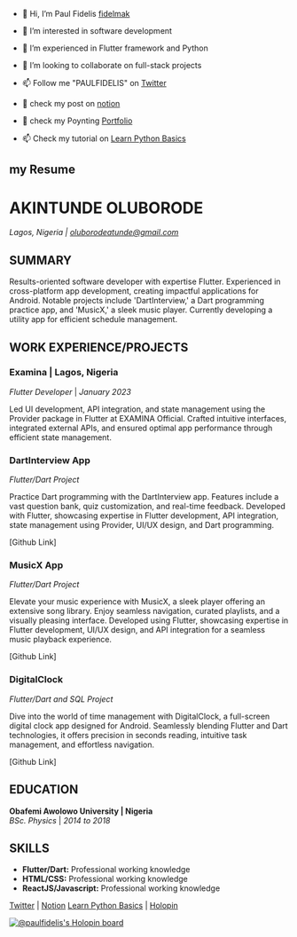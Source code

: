 - 👋 Hi, I’m Paul Fidelis [fidelmak](https://github.com/fidelmak)
- 👀 I’m interested in software  development
- 🌱 I’m experienced in  Flutter framework and Python
- 💞️ I’m looking to collaborate on full-stack projects 
- 📫 Follow me "PAULFIDELIS" on [Twitter](https://twitter.com/DelisIgib)


- 💞️ check my post on [notion](https://bigfidelis.notion.site/bigfidelis/Function-In-Dart-4169e29cfdf443cf919854d0d2c2cd44/)
- 🚀 check my Poynting  [Portfolio](https://poyting.vercel.app/)

- 📫 Check my tutorial on [Learn Python Basics](https://akinholub.gumroad.com/l/Basic-python)




## my Resume 

# AKINTUNDE OLUBORODE
*Lagos, Nigeria  | [oluborodeatunde@gmail.com](mailto:oluborodeatunde@gmail.com)*

## SUMMARY

Results-oriented software developer with expertise Flutter. Experienced in cross-platform app development, creating impactful applications for Android. Notable projects include 'DartInterview,' a Dart programming practice app, and 'MusicX,' a sleek music player. Currently developing a utility app for efficient schedule management.

## WORK EXPERIENCE/PROJECTS

### Examina | Lagos, Nigeria
*Flutter Developer* | *January 2023*

Led UI development, API integration, and state management using the Provider package in Flutter at EXAMINA Official. Crafted intuitive interfaces, integrated external APIs, and ensured optimal app performance through efficient state management.

### DartInterview App
*Flutter/Dart Project*

Practice Dart programming with the DartInterview app. Features include a vast question bank, quiz customization, and real-time feedback. Developed with Flutter, showcasing expertise in Flutter development, API integration, state management using Provider, UI/UX design, and Dart programming.

[Github Link]

### MusicX App
*Flutter/Dart Project*

Elevate your music experience with MusicX, a sleek player offering an extensive song library. Enjoy seamless navigation, curated playlists, and a visually pleasing interface. Developed using Flutter, showcasing expertise in Flutter development, UI/UX design, and API integration for a seamless music playback experience.

[Github Link]

### DigitalClock
*Flutter/Dart and SQL Project*

Dive into the world of time management with DigitalClock, a full-screen digital clock app designed for Android. Seamlessly blending Flutter and Dart technologies, it offers precision in seconds reading, intuitive task management, and effortless navigation.

[Github Link]

## EDUCATION

**Obafemi Awolowo University | Nigeria**  
*BSc. Physics* | *2014 to 2018*

## SKILLS

- **Flutter/Dart:** Professional working knowledge
- **HTML/CSS:** Professional working knowledge
- **ReactJS/Javascript:** Professional working knowledge


 [Twitter](https://twitter.com/DelisIgib) | [Notion](https://bigfidelis.notion.site/bigfidelis/Function-In-Dart-4169e29cfdf443cf919854d0d2c2cd44/)  [Learn Python Basics](https://akinholub.gumroad.com/l/Basic-python) | [Holopin](https://holopin.io/@paulfidelis)


<!---
fidelmak/fidelmak is a ✨ special ✨ repository because its `README.md` (this file) appears on your GitHub profile.
You can click the Preview link to take a look at your changes.
--->
[![@paulfidelis's Holopin board](https://holopin.me/paulfidelis)](https://holopin.io/@paulfidelis)
